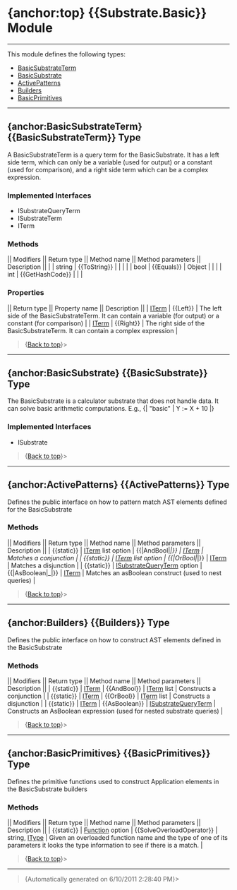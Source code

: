 # {anchor:top} {{Substrate.Basic}} Module
----
This module defines the following types:
* [BasicSubstrateTerm](Substrate.Basic-Module#BasicSubstrateTerm)
* [BasicSubstrate](Substrate.Basic-Module#BasicSubstrate)
* [ActivePatterns](Substrate.Basic-Module#ActivePatterns)
* [Builders](Substrate.Basic-Module#Builders)
* [BasicPrimitives](Substrate.Basic-Module#BasicPrimitives)
----
## {anchor:BasicSubstrateTerm} {{BasicSubstrateTerm}} Type
A BasicSubstrateTerm is a query term for the BasicSubstrate. It has a left side term, which can only be a variable (used for output) or a constant  (used for comparison), and a right side term which can be a complex  expression.

### Implemented Interfaces
* ISubstrateQueryTerm
* ISubstrateTerm
* ITerm

### Methods
|| Modifiers || Return type || Method name || Method parameters || Description ||
|  | string | {{ToString}} |  |  |
|  | bool | {{Equals}} | Object |  |
|  | int | {{GetHashCode}} |  |  |

### Properties
|| Return type || Property name || Description ||
| [ITerm](Interfaces-Module#ITerm) | {{Left}} | The left side of the BasicSubstrateTerm. It can contain a variable (for  output) or a constant (for comparison) |
| [ITerm](Interfaces-Module#ITerm) | {{Right}} | The right side of the BasicSubstrateTerm. It can contain a complex  expression |
>{[Back to top](#top)}>
----
## {anchor:BasicSubstrate} {{BasicSubstrate}} Type
The BasicSubstrate is a calculator substrate that does not handle data. It  can solve basic arithmetic computations. E.g., {| "basic" | Y := X + 10 |}

### Implemented Interfaces
* ISubstrate
>{[Back to top](#top)}>
----
## {anchor:ActivePatterns} {{ActivePatterns}} Type
Defines the public interface on how to pattern match AST elements defined for the BasicSubstrate

### Methods
|| Modifiers || Return type || Method name || Method parameters || Description ||
| {{static}} | [ITerm](Interfaces-Module#ITerm) list option | {{|AndBool|_|}} | [ITerm](Interfaces-Module#ITerm) | Matches a conjunction |
| {{static}} | [ITerm](Interfaces-Module#ITerm) list option | {{|OrBool|_|}} | [ITerm](Interfaces-Module#ITerm) | Matches a disjunction |
| {{static}} | [ISubstrateQueryTerm](Interfaces-Module#ISubstrateQueryTerm) option | {{|AsBoolean|_|}} | [ITerm](Interfaces-Module#ITerm) | Matches an asBoolean construct (used to nest queries) |
>{[Back to top](#top)}>
----
## {anchor:Builders} {{Builders}} Type
Defines the public interface on how to construct AST elements defined in the BasicSubstrate

### Methods
|| Modifiers || Return type || Method name || Method parameters || Description ||
| {{static}} | [ITerm](Interfaces-Module#ITerm) | {{AndBool}} | [ITerm](Interfaces-Module#ITerm) list | Constructs a conjunction |
| {{static}} | [ITerm](Interfaces-Module#ITerm) | {{OrBool}} | [ITerm](Interfaces-Module#ITerm) list | Constructs a disjunction |
| {{static}} | [ITerm](Interfaces-Module#ITerm) | {{AsBoolean}} | [ISubstrateQueryTerm](Interfaces-Module#ISubstrateQueryTerm) | Constructs an AsBoolean expression (used for nested substrate queries) |
>{[Back to top](#top)}>
----
## {anchor:BasicPrimitives} {{BasicPrimitives}} Type
Defines the primitive functions used to construct Application elements in the BasicSubstrate builders

### Methods
|| Modifiers || Return type || Method name || Method parameters || Description ||
| {{static}} | [Function](Ast.Tree-Module#Function) option | {{SolveOverloadOperator}} | string, [IType](Interfaces-Module#IType) | Given an overloaded function name and the type of one of its parameters it looks the type information to see if there is a match. |
>{[Back to top](#top)}>
----
>{Automatically generated on 6/10/2011 2:28:40 PM}>
